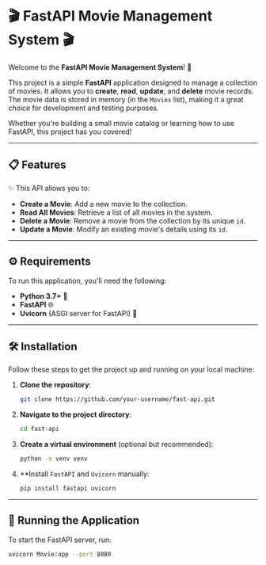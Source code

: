 # 🎬 FastAPI Movie Management System 🎬

Welcome to the **FastAPI Movie Management System**! 🚀

This project is a simple **FastAPI** application designed to manage a collection of movies. It allows you to **create**, **read**, **update**, and **delete** movie records. The movie data is stored in memory (in the `Movies` list), making it a great choice for development and testing purposes. 

Whether you're building a small movie catalog or learning how to use FastAPI, this project has you covered!

---

## 📋 Features

✨ This API allows you to:

- **Create a Movie**: Add a new movie to the collection.
- **Read All Movies**: Retrieve a list of all movies in the system.
- **Delete a Movie**: Remove a movie from the collection by its unique `id`.
- **Update a Movie**: Modify an existing movie's details using its `id`.

---

## ⚙️ Requirements

To run this application, you'll need the following:

- **Python 3.7+** 🐍
- **FastAPI** 🌐
- **Uvicorn** (ASGI server for FastAPI) 🚀

---

## 🛠️ Installation

Follow these steps to get the project up and running on your local machine:

1. **Clone the repository**:
    ```bash
    git clone https://github.com/your-username/fast-api.git
    ```

2. **Navigate to the project directory**:
    ```bash
    cd fast-api
    ```

3. **Create a virtual environment** (optional but recommended):
    ```bash
    python -m venv venv
    ```

4. **Install  `FastAPI` and `Uvicorn` manually:
    ```bash
    pip install fastapi uvicorn
    ```

---

## 🚀 Running the Application

To start the FastAPI server, run:

```bash
uvicorn Movie:app --port 8080
